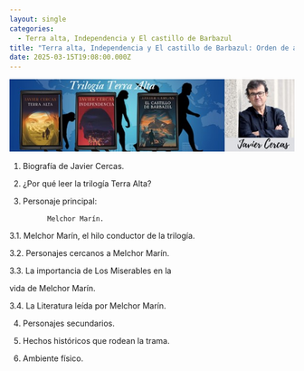 ```yaml
---
layout: single
categories:
  - Terra alta, Independencia y El castillo de Barbazul
title: "Terra alta, Independencia y El castillo de Barbazul: Orden de análisis"
date: 2025-03-15T19:08:00.000Z
---
```

![](/assets/img/banner.jpg)

1. Biografía de Javier Cercas.
2.  ¿Por qué leer  la trilogía Terra Alta?
3. Personaje principal:  

   ```asp
         Melchor Marín. 
   ```

3.1.  Melchor Marín, el hilo 
                                               conductor 
                                               de la trilogía.

3.2.  Personajes cercanos  a  Melchor Marín. 

3.3.  La importancia de Los Miserables  en la  

 vida  de   Melchor Marín.

 3.4. La Literatura leída por  Melchor Marín.         

4. Personajes secundarios.


5. Hechos históricos que rodean la trama.


6. Ambiente físico.
